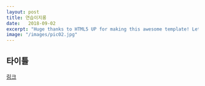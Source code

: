 ```yaml
---
layout: post
title: 연습이지롱
date:   2018-09-02
excerpt: "Huge thanks to HTML5 UP for making this awesome template! Let's see what it can do"
image: "/images/pic02.jpg"
---
```


## 타이틀

[링크](https://lovit.github.io)